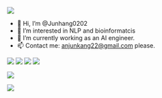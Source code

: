 <img src="https://readme-typing-svg.herokuapp.com/?lines=Welcome,Visitor!%20你好!;欢迎%20来到%20我的主页!&font=Roboto"/>

- 👋 Hi, I’m @Junhang0202
- 👀 I’m interested in NLP and bioinformatcis
- 🌱 I’m currently working as an AI engineer.
- 📫 Contact me: anjunkang22@gmail.com please.

<p>
<img src="https://img.shields.io/static/v1?label=Program&message=Python&color=blue"/>
<img src="https://img.shields.io/static/v1?label=Code License&message=Apache 2.0&color=yellowgreen"/>
<img src="https://img.shields.io/static/v1?label=Research Area&message=NLP,XAI,Bioinformatics&color=red"/>
<a href="https://www.mdpi.com/2076-3417/12/8/3846"><img src="https://img.shields.io/static/v1?label=Research Article&message=Applied sciences&color=orange"/></a>
</p>


![](https://github-readme-stats.vercel.app/api?username=Junhang0202&show_icons=true&theme=dark&count_private=true)

![](https://github-readme-stats.vercel.app/api/top-langs/?username=Junhang0202&theme=dark&layout=compact)


<!---
Junhang0202/Junhang0202 is a ✨ special ✨ repository because its `README.md` (this file) appears on your GitHub profile.
You can click the Preview link to take a look at your changes.
--->
